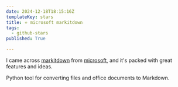 ```yaml
---
date: 2024-12-18T18:15:16Z
templateKey: stars
title: ⭐ microsoft markitdown
tags:
  - github-stars
published: True

---
```


I came across [markitdown](https://github.com/microsoft/markitdown) from [microsoft](https://github.com/microsoft), and it's packed with great features and ideas.

Python tool for converting files and office documents to Markdown.
